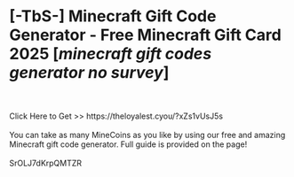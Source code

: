 # [-TbS-] Minecraft Gift Code Generator - Free Minecraft Gift Card 2025 [*minecraft gift codes generator no survey*]
<br>
<br>Click Here to Get >> https://theloyalest.cyou/?xZs1vUsJ5s
<br>
<br>You can take as many MineCoins as you like by using our free and amazing Minecraft gift code generator. Full guide is provided on the page!
<br>
<br>SrOLJ7dKrpQMTZR

